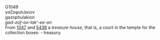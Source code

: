 <body>
  <p>G1049<br>  γαζοφυλάκιον  <br> gazophulakion  <br><i>gad-zof-oo-lak‘-ee-on </i><br>From <a href="g1047.htm">1047</a> and <a href="g5438.htm">5438</a>  a <i>treasure</i> <i>house</i>, that is, a court in the temple for the collection boxes: - treasury.<br></p>
 </body>
